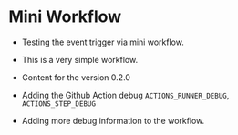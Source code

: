 # Mini Workflow

- Testing the event trigger via mini workflow.

- This is a very simple workflow.

- Content for the version 0.2.0

- Adding the Github Action debug `ACTIONS_RUNNER_DEBUG`, `ACTIONS_STEP_DEBUG`

- Adding more debug information to the workflow.